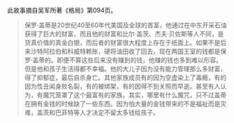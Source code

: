 此故事摘自吴军所著《格局》第094页。

> 保罗·盖蒂是20世纪40至60年代美国及全球的首富，他通过在中东开采石油获得了巨大的财富，而且他的财富和比尔·盖茨、杰夫·贝佐斯等人不同，是货真价值的真金白银，而后者的财富很大程度上存在于纸面上。如果不是后来沙特阿拉伯和科威特赖账，硬将油田收了回去，现在两国王室的钱都是保罗·盖蒂的。即便不算这些后来没有赚到的钱，他赚的钱也多到难以形容。但是他和孩子生活得都不幸福。他的大儿子因为没有能力管理那么多财富，得了抑郁症，最后自杀身亡。其他家族成员有的因为空虚染上了毒瘾，有的因为性丑闻身败名裂，有的被绑架，有的因得不到关照而早逝。甚至有人认为，有魔咒笼罩了这个最富有的家族。其实，哪里有什么魔咒，只不过盖蒂在拥有金钱的时候缺了一些东西。因为怕大量的金钱带来的不是福祉而是灾难，盖茨和巴菲特等人才决定不留太多钱给孩子。
